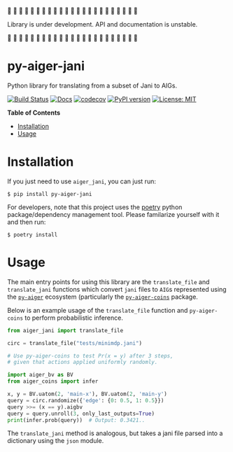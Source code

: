 🚨 🚧  🚧  🚧  🚧  🚧  🚧  🚧  🚧  🚧  🚧  🚧  🚧  🚧  🚧  🚧  🚧  🚧  🚧  🚧  🚧  🚧 🚨

Library is under development. API and documentation is unstable.

🚨 🚧  🚧  🚧  🚧  🚧  🚧  🚧  🚧  🚧  🚧  🚧  🚧  🚧  🚧  🚧  🚧  🚧  🚧  🚧  🚧  🚧 🚨 

# py-aiger-jani
Python library for translating from a subset of Jani to AIGs.

[![Build Status](https://cloud.drone.io/api/badges/mvcisback/py-aiger-jani/status.svg)](https://cloud.drone.io/mvcisback/py-aiger-jani)
[![Docs](https://img.shields.io/badge/API-link-color)](https://mvcisback.github.io/py-aiger-jani)
[![codecov](https://codecov.io/gh/mvcisback/py-aiger-jani/branch/master/graph/badge.svg)](https://codecov.io/gh/mvcisback/py-aiger-jani)
[![PyPI version](https://badge.fury.io/py/py-aiger-jani.svg)](https://badge.fury.io/py/py-aiger-jani)
[![License: MIT](https://img.shields.io/badge/License-MIT-yellow.svg)](https://opensource.org/licenses/MIT)


<!-- markdown-toc start - Don't edit this section. Run M-x markdown-toc-generate-toc again -->
**Table of Contents**

- [Installation](#installation)
- [Usage](#usage)

<!-- markdown-toc end -->


# Installation

If you just need to use `aiger_jani`, you can just run:

`$ pip install py-aiger-jani`

For developers, note that this project uses the
[poetry](https://poetry.eustace.io/) python package/dependency
management tool. Please familarize yourself with it and then
run:

`$ poetry install`

# Usage

The main entry points for using this library are the `translate_file`
and `translate_jani` functions which convert `jani` files to `AIG`s
represented using the [`py-aiger`](https://github.com/mvcisback/py-aiger) ecosystem (particularly the
[`py-aiger-coins`](https://github.com/mvcisback/py-aiger) package.


Below is an example usage of the `translate_file` function and
`py-aiger-coins` to perform probabilistic inference.

```python
from aiger_jani import translate_file

circ = translate_file("tests/minimdp.jani")

# Use py-aiger-coins to test Pr(x = y) after 3 steps,
# given that actions applied uniformly randomly.

import aiger_bv as BV
from aiger_coins import infer

x, y = BV.uatom(2, 'main-x'), BV.uatom(2, 'main-y')
query = circ.randomize({'edge': {0: 0.5, 1: 0.5}})
query >>= (x == y).aigbv
query = query.unroll(3, only_last_outputs=True)
print(infer.prob(query))  # Output: 0.3421..
```

The `translate_jani` method is analogous, but takes a jani file parsed
into a dictionary using the `json` module.
